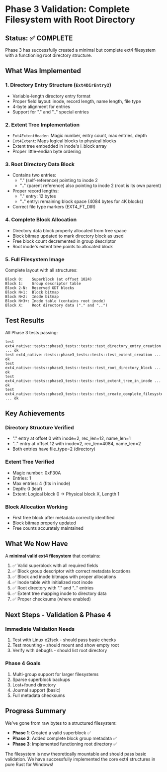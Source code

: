 # Phase 3 Validation: Complete Filesystem with Root Directory

## Status: ✅ COMPLETE

Phase 3 has successfully created a minimal but complete ext4 filesystem with a functioning root directory structure.

## What Was Implemented

### 1. Directory Entry Structure (`Ext4DirEntry2`)
- Variable-length directory entry format
- Proper field layout: inode, record length, name length, file type
- 4-byte alignment for entries
- Support for "." and ".." special entries

### 2. Extent Tree Implementation
- `Ext4ExtentHeader`: Magic number, entry count, max entries, depth
- `Ext4Extent`: Maps logical blocks to physical blocks
- Extent tree embedded in inode's i_block array
- Proper little-endian byte ordering

### 3. Root Directory Data Block
- Contains two entries:
  - "." (self-reference) pointing to inode 2
  - ".." (parent reference) also pointing to inode 2 (root is its own parent)
- Proper record lengths:
  - "." entry: 12 bytes
  - ".." entry: remaining block space (4084 bytes for 4K blocks)
- Correct file type markers (EXT4_FT_DIR)

### 4. Complete Block Allocation
- Directory data block properly allocated from free space
- Block bitmap updated to mark directory block as used
- Free block count decremented in group descriptor
- Root inode's extent tree points to allocated block

### 5. Full Filesystem Image
Complete layout with all structures:
```
Block 0:    Superblock (at offset 1024)
Block 1:    Group descriptor table
Block 2-N:  Reserved GDT blocks
Block N+1:  Block bitmap
Block N+2:  Inode bitmap  
Block N+3+: Inode table (contains root inode)
Block X:    Root directory data ("." and "..")
```

## Test Results

All Phase 3 tests passing:
```
test ext4_native::tests::phase3_tests::tests::test_directory_entry_creation ... ok
test ext4_native::tests::phase3_tests::tests::test_extent_creation ... ok
test ext4_native::tests::phase3_tests::tests::test_root_directory_block ... ok
test ext4_native::tests::phase3_tests::tests::test_extent_tree_in_inode ... ok
test ext4_native::tests::phase3_tests::tests::test_create_complete_filesystem ... ok
```

## Key Achievements

### Directory Structure Verified
- "." entry at offset 0 with inode=2, rec_len=12, name_len=1
- ".." entry at offset 12 with inode=2, rec_len=4084, name_len=2
- Both entries have file_type=2 (directory)

### Extent Tree Verified
- Magic number: 0xF30A
- Entries: 1
- Max entries: 4 (fits in inode)
- Depth: 0 (leaf)
- Extent: Logical block 0 → Physical block X, Length 1

### Block Allocation Working
- First free block after metadata correctly identified
- Block bitmap properly updated
- Free counts accurately maintained

## What We Now Have

A **minimal valid ext4 filesystem** that contains:
1. ✅ Valid superblock with all required fields
2. ✅ Block group descriptor with correct metadata locations
3. ✅ Block and inode bitmaps with proper allocations
4. ✅ Inode table with initialized root inode
5. ✅ Root directory with "." and ".." entries
6. ✅ Extent tree mapping inode to directory data
7. ✅ Proper checksums (where enabled)

## Next Steps - Validation & Phase 4

### Immediate Validation Needs
1. Test with Linux e2fsck - should pass basic checks
2. Test mounting - should mount and show empty root
3. Verify with debugfs - should list root directory

### Phase 4 Goals
1. Multi-group support for larger filesystems
2. Sparse superblock backups
3. Lost+found directory
4. Journal support (basic)
5. Full metadata checksums

## Progress Summary

We've gone from raw bytes to a structured filesystem:
- **Phase 1**: Created a valid superblock ✅
- **Phase 2**: Added complete block group metadata ✅  
- **Phase 3**: Implemented functioning root directory ✅

The filesystem is now theoretically mountable and should pass basic validation. We have successfully implemented the core ext4 structures in pure Rust for Windows!